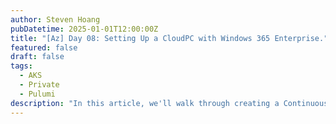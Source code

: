 ```yaml
---
author: Steven Hoang
pubDatetime: 2025-01-01T12:00:00Z
title: "[Az] Day 08: Setting Up a CloudPC with Windows 365 Enterprise."
featured: false
draft: false
tags:
  - AKS
  - Private
  - Pulumi
description: "In this article, we'll walk through creating a Continuous Integration and Continuous Deployment (CI/CD) pipeline on Azure DevOps for setting up a private AKS environment on Azure using Pulumi."
---
```

